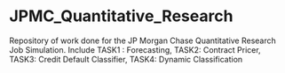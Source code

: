 # JPMC_Quantitative_Research
Repository of work done for the JP Morgan Chase Quantitative Research Job Simulation. Include TASK1 : Forecasting, TASK2: Contract Pricer, TASK3: Credit Default Classifier, TASK4: Dynamic Classification
